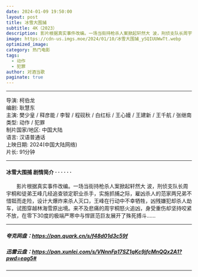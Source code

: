 ```yaml
---
date: 2024-01-09 19:50:00
layout: post
title: 冰雪大围捕
subtitle: 4K（2023）
description: 影片根据真实事件改编。一场当街持枪杀人案掀起轩然大 波，刑侦支队长周宇桐和徒弟王峰几经追查锁定职业杀手，实施抓捕之际，雇凶杀人的范家两兄弟不惜铤而走险，设计大爆炸来杀人灭口，王峰在行动中不幸牺牲...
image: https://cdn-us.imgs.moe/2024/01/10/冰雪大围捕_ySQIUUWwTt.webp
optimized_image: 
category: 热门电影
tags:
  - 动作
  - 犯罪
author: 对酒当歌
paginate: true
---
```

---

导演: 柯伯龙  
编剧: 耿慧东  
主演: 樊少皇 / 释彦能 / 李智 / 程砚秋 / 白红标 / 王心嫚 / 王建新 / 王千航 / 张继南  
类型: 动作 / 犯罪  
制片国家/地区: 中国大陆  
语言: 汉语普通话  
上映日期: 2024(中国大陆网络)  
片长: 91分钟  

---

#### 冰雪大围捕 剧情简介 · · · · · ·

　　影片根据真实事件改编。一场当街持枪杀人案掀起轩然大 波，刑侦支队长周宇桐和徒弟王峰几经追查锁定职业杀手，实施抓捕之际，雇凶杀人的范家两兄弟不惜铤而走险，设计大爆炸来杀人灭口，王峰在行动中不幸牺牲，凶残嫌犯却杀人劫车，试图穿越林海雪原出境。来不及悲痛的周宇桐怒火追凶，身受重伤却坚持咬紧不放，在零下30度的极端严寒中与悍匪范巨友展开了殊死搏斗……

---

##### 夸克网盘：<https://pan.quark.cn/s/f48d01d3c59f>

##### 迅雷云盘：<https://pan.xunlei.com/s/VNnnFp17SZ1qKc9jfcMnQQx2A1?pwd=eag5#>

---
